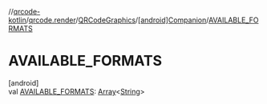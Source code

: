 //[qrcode-kotlin](../../../../index.md)/[qrcode.render](../../index.md)/[QRCodeGraphics](../index.md)/[[android]Companion](index.md)/[AVAILABLE_FORMATS](-a-v-a-i-l-a-b-l-e_-f-o-r-m-a-t-s.md)

# AVAILABLE_FORMATS

[android]\
val [AVAILABLE_FORMATS](-a-v-a-i-l-a-b-l-e_-f-o-r-m-a-t-s.md): [Array](https://kotlinlang.org/api/latest/jvm/stdlib/kotlin/-array/index.html)&lt;[String](https://kotlinlang.org/api/latest/jvm/stdlib/kotlin/-string/index.html)&gt;
